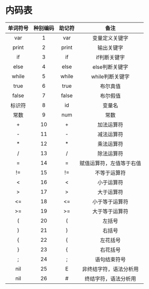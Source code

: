 # 内码表

| 单词符号 | 种别编码 | 助记符 |           备注           |
| :------: | :------: | :----: | :----------------------: |
|   var    |    1     |  var   |      变量定义关键字      |
|  print   |    2     | print  |        输出关键字        |
|    if    |    3     |   if   |       if判断关键字       |
|   else   |    4     |  else  |      else判断关键字      |
|  while   |    5     | while  |     while判断关键字      |
|   true   |    6     |  true  |         布尔真值         |
|  false   |    7     | false  |         布尔假值         |
|  标识符  |    8     |   id   |          变量名          |
|   常数   |    9     |  num   |           常数           |
|    +     |    10    |   +    |        加法运算符        |
|    -     |    11    |   -    |        减法运算符        |
|    *     |    12    |   *    |        乘法运算符        |
|    /     |    13    |   /    |        除法运算符        |
|    =     |    14    |   =    | 赋值运算符，左值等于右值 |
|    !=    |    15    |   !=   |       不等于运算符       |
|    <     |    16    |   <    |        小于运算符        |
|    >     |    17    |   >    |        大于运算符        |
|    <=    |    18    |   <=   |      小于等于运算符      |
|    >=    |    19    |   >=   |      大于等于运算符      |
|    (     |    20    |   (    |          左括号          |
|    )     |    21    |   )    |          右括号          |
|    {     |    22    |   {    |         左花括号         |
|    }     |    23    |   {    |         右花括号         |
|    ;     |    24    |   ;    |       语句结束符号       |
|   nil    |    25    |   E    |  非终结字符，语法分析用  |
|   nil    |    26    |   #    |   终结字符，语法分析用   |



